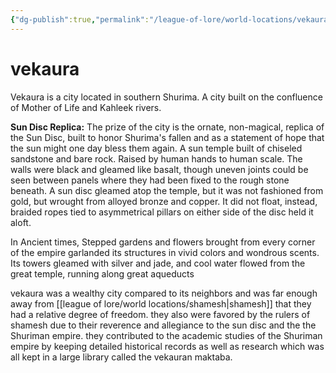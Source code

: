 ```yaml
---
{"dg-publish":true,"permalink":"/league-of-lore/world-locations/vekaura/"}
---
```


# vekaura

Vekaura is a city located in southern Shurima. A city built on the confluence of Mother of Life and Kahleek rivers.

 **Sun Disc Replica:** The prize of the city is the ornate, non-magical, replica of the Sun Disc, built to honor Shurima's fallen and as a statement of hope that the sun might one day bless them again. A sun temple built of chiseled sandstone and bare rock. Raised by human hands to human scale. The walls were black and gleamed like basalt, though uneven joints could be seen between panels where they had been fixed to the rough stone beneath. A sun disc gleamed atop the temple, but it was not fashioned from gold, but wrought from alloyed bronze and copper. It did not float, instead, braided ropes tied to asymmetrical pillars on either side of the disc held it aloft.

In Ancient times, Stepped gardens and flowers brought from every corner of the empire garlanded its structures in vivid colors and wondrous scents. Its towers gleamed with silver and jade, and cool water flowed from the great temple, running along great aqueducts

vekaura was a wealthy city compared to its neighbors and was far enough away from [[league of lore/world locations/shamesh\|shamesh]] that they had a relative degree of freedom. they also were favored by the rulers of shamesh due to their reverence and allegiance to the sun disc and the the Shuriman empire. they contributed to the academic studies of the Shuriman empire by keeping detailed historical records as well as research which was all kept in a large library called the vekauran maktaba. 